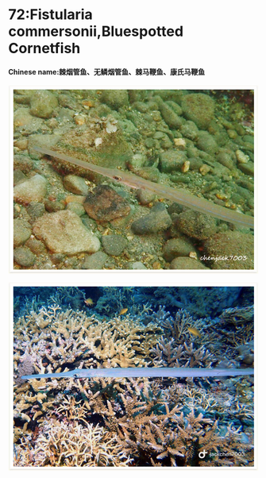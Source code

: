 # 72:Fistularia commersonii,Bluespotted Cornetfish

#### Chinese name:棘烟管鱼、无鳞烟管鱼、棘马鞭鱼、康氏马鞭鱼

![found in anilao](../../.gitbook/assets/fistularia-commersonii.jpg)

![found in tubbataha](../../.gitbook/assets/fistularia-commersonii%20%281%29.jpg)

